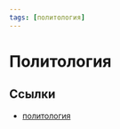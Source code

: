 ```yaml
---
tags: [политология]
---
```

# Политология

## Ссылки

* [политология](https://ru.wikipedia.org/wiki/%D0%9F%D0%BE%D0%BB%D0%B8%D1%82%D0%BE%D0%BB%D0%BE%D0%B3%D0%B8%D1%8F "Политология")
